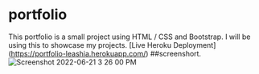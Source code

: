 # portfolio
This  portfolio is a small project using HTML / CSS and Bootstrap.
I will be using this to showcase my projects.
[Live Heroku Deployment] (https://portfolio-leashia.herokuapp.com/)
##screenshort.
![Screenshot 2022-06-21 3 26 00 PM](https://user-images.githubusercontent.com/71715738/174891561-22c62127-7290-4f40-9929-a37978cd3d7e.png)
